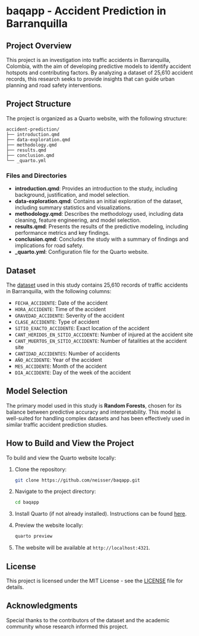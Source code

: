 # baqapp - Accident Prediction in Barranquilla

## Project Overview

This project is an investigation into traffic accidents in Barranquilla, Colombia, with the aim of developing predictive models to identify accident hotspots and contributing factors. By analyzing a dataset of 25,610 accident records, this research seeks to provide insights that can guide urban planning and road safety interventions.

## Project Structure

The project is organized as a Quarto website, with the following structure:

```text
accident-prediction/
├── introduction.qmd
├── data-exploration.qmd
├── methodology.qmd
├── results.qmd
├── conclusion.qmd
└── _quarto.yml
```

### Files and Directories

- **introduction.qmd**: Provides an introduction to the study, including background, justification, and model selection.
- **data-exploration.qmd**: Contains an initial exploration of the dataset, including summary statistics and visualizations.
- **methodology.qmd**: Describes the methodology used, including data cleaning, feature engineering, and model selection.
- **results.qmd**: Presents the results of the predictive modeling, including performance metrics and key findings.
- **conclusion.qmd**: Concludes the study with a summary of findings and implications for road safety.
- **_quarto.yml**: Configuration file for the Quarto website.

## Dataset

The [dataset](https://www.datos.gov.co/Transporte/Vista-accidentalidad-en-Barranquilla/k8aj-dad3) used in this study contains 25,610 records of traffic accidents in Barranquilla, with the following columns:

- `FECHA_ACCIDENTE`: Date of the accident
- `HORA_ACCIDENTE`: Time of the accident
- `GRAVEDAD_ACCIDENTE`: Severity of the accident
- `CLASE_ACCIDENTE`: Type of accident
- `SITIO_EXACTO_ACCIDENTE`: Exact location of the accident
- `CANT_HERIDOS_EN_SITIO_ACCIDENTE`: Number of injured at the accident site
- `CANT_MUERTOS_EN_SITIO_ACCIDENTE`: Number of fatalities at the accident site
- `CANTIDAD_ACCIDENTES`: Number of accidents
- `AÑO_ACCIDENTE`: Year of the accident
- `MES_ACCIDENTE`: Month of the accident
- `DIA_ACCIDENTE`: Day of the week of the accident

## Model Selection

The primary model used in this study is **Random Forests**, chosen for its balance between predictive accuracy and interpretability. This model is well-suited for handling complex datasets and has been effectively used in similar traffic accident prediction studies.

## How to Build and View the Project

To build and view the Quarto website locally:

1. Clone the repository:

   ```bash
   git clone https://github.com/neisser/baqapp.git
   ```

2. Navigate to the project directory:

   ```bash
   cd baqapp
   ```

3. Install Quarto (if not already installed). Instructions can be found [here](https://quarto.org/docs/get-started/).

4. Preview the website locally:

   ```bash
   quarto preview
   ```

5. The website will be available at `http://localhost:4321`.

## License

This project is licensed under the MIT License - see the [LICENSE](LICENSE) file for details.

## Acknowledgments

Special thanks to the contributors of the dataset and the academic community whose research informed this project.
